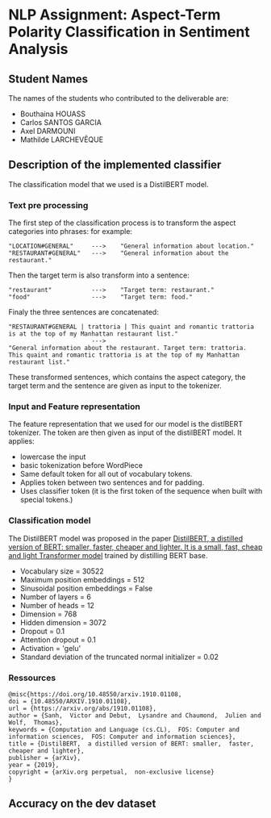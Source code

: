 # NLP Assignment: Aspect-Term Polarity Classification in Sentiment Analysis

## Student Names
The names of the students who contributed to the deliverable are:
- Bouthaina HOUASS
- Carlos SANTOS GARCIA
- Axel DARMOUNI
- Mathilde LARCHEVÊQUE

## Description of the implemented classifier 

The classification model that we used is a DistilBERT model. 

### Text pre processing 

The first step of the classification process is to transform the aspect categories into phrases: for example:
```
"LOCATION#GENERAL"     --->    "General information about location."
"RESTAURANT#GENERAL"   --->    "General information about the restaurant."
```

Then the target term is also transform into a sentence:
```
"restaurant"           --->    "Target term: restaurant."
"food"                 --->    "Target term: food."
```

Finaly the three sentences are concatenated:
```
"RESTAURANT#GENERAL | trattoria | This quaint and romantic trattoria is at the top of my Manhattan restaurant list."
                       ---> 
"General information about the restaurant. Target term: trattoria. This quaint and romantic trattoria is at the top of my Manhattan restaurant list."
```

These transformed sentences, which contains the aspect category, the target term and the sentence are given as input to the tokenizer.

### Input and Feature representation

The feature representation that we used for our model is the distlBERT tokenizer. The token are then given as input of the distilBERT model. It applies:
- lowercase the input
- basic tokenization before WordPiece
- Same default token for all out of vocabulary tokens.
- Applies token between two sentences and for padding.
- Uses classifier token (it is the first token of the sequence when built with special tokens.)

### Classification model

The DistilBERT model was proposed in the paper <ins>DistilBERT, a distilled version of BERT: smaller, faster, cheaper and lighter. It is a small, fast, cheap and light Transformer model</ins> trained by distilling BERT base. 

- Vocabulary size = 30522
- Maximum position embeddings = 512
- Sinusoidal position embeddings = False
- Number of layers = 6
- Number of heads = 12
- Dimension = 768
- Hidden dimension = 3072
- Dropout = 0.1
- Attention dropout = 0.1
- Activation = 'gelu'
- Standard deviation of the truncated normal initializer = 0.02

### Ressources

    @misc{https://doi.org/10.48550/arxiv.1910.01108,
    doi = {10.48550/ARXIV.1910.01108},
    url = {https://arxiv.org/abs/1910.01108},
    author = {Sanh,  Victor and Debut,  Lysandre and Chaumond,  Julien and Wolf,  Thomas},
    keywords = {Computation and Language (cs.CL),  FOS: Computer and information sciences,  FOS: Computer and information sciences},
    title = {DistilBERT,  a distilled version of BERT: smaller,  faster,  cheaper and lighter},
    publisher = {arXiv},
    year = {2019},
    copyright = {arXiv.org perpetual,  non-exclusive license}
    }

## Accuracy on the dev dataset

